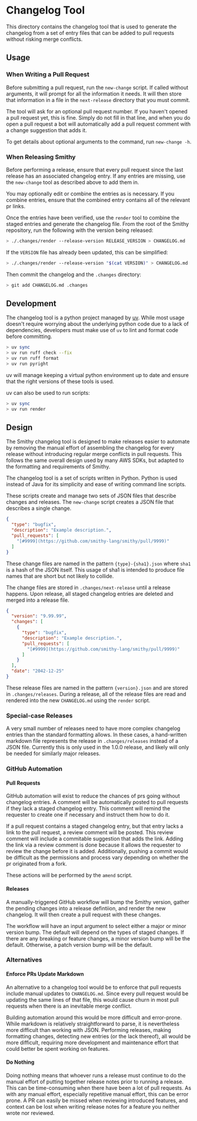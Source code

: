 # Changelog Tool

This directory contains the changelog tool that is used to generate the changelog
from a set of entry files that can be added to pull requests without risking
merge conflicts.

## Usage

### When Writing a Pull Request

Before submitting a pull request, run the `new-change` script. If called
without arguments, it will prompt for all the information it needs. It will
then store that information in a file in the `next-release` directory that you
must commit.

The tool will ask for an optional pull request number. If you haven't opened a
pull request yet, this is fine. Simply do not fill in that line, and when you
do open a pull request a bot will automatically add a pull request comment with
a change suggestion that adds it.

To get details about optional arguments to the command, run `new-change -h`.

### When Releasing Smithy

Before performing a release, ensure that every pull request since the last
release has an associated changelog entry. If any entries are missing, use
the `new-change` tool as described above to add them in.

You may optionally edit or combine the entries as is necessary. If you combine
entries, ensure that the combined entry contains all of the relevant pr links.

Once the entries have been verified, use the `render` tool to combine the
staged entries and generate the changelog file. From the root of the Smithy
repository, run the following with the version being released:

```sh
> ./.changes/render --release-version RELEASE_VERSION > CHANGELOG.md
```

If the `VERSION` file has already been updated, this can be simplified:

```sh
> ./.changes/render --release-version "$(cat VERSION)" > CHANGELOG.md
```

Then commit the changelog and the `.changes` directory:

```sh
> git add CHANGELOG.md .changes
```

## Development

The changelog tool is a python project managed by [uv](https://docs.astral.sh/uv/).
While most usage doesn't require worrying about the underlying python code
due to a lack of dependencies, developers must make use of `uv` to lint and
format code before committing.

```sh
> uv sync
> uv run ruff check --fix
> uv run ruff format
> uv run pyright
```

uv will manage keeping a virtual python environment up to date and ensure that the
right versions of these tools is used.

uv can also be used to run scripts:

```sh
> uv sync
> uv run render
```

## Design

The Smithy changelog tool is designed to make releases easier to automate by
removing the manual effort of assembling the changelog for every release without
introducing regular merge conflicts in pull requests. This follows the same
overall design used by many AWS SDKs, but adapted to the formatting and
requirements of Smithy.

The changelog tool is a set of scripts written in Python. Python is used instead
of Java for its simplicity and ease of writing command line scripts.

These scripts create and manage two sets of JSON files that describe changes and
releases. The `new-change` script creates a JSON file that describes a single
change.

```json
{
  "type": "bugfix",
  "description": "Example description.",
  "pull_requests": [
    "[#9999](https://github.com/smithy-lang/smithy/pull/9999)"
  ]
}
```

These change files are named in the pattern `{type}-{sha1}.json` where `sha1` is
a hash of the JSON itself. This usage of sha1 is intended to produce file names
that are short but not likely to collide.

The change files are stored in `.changes/next-release` until a release happens.
Upon release, all staged changelog entries are deleted and merged into a release
file.

```json
{
  "version": "9.99.99",
  "changes": [
    {
      "type": "bugfix",
      "description": "Example description.",
      "pull_requests": [
        "[#9999](https://github.com/smithy-lang/smithy/pull/9999)"
      ]
    }
  ],
  "date": "2042-12-25"
}
```

These release files are named in the pattern `{version}.json` and are stored in
`.changes/releases`. During a release, all of the release files are read and
rendered into the new `CHANGELOG.md` using the `render` script.

### Special-case Releases

A very small number of releases need to have more complex changelog entries than
the standard formatting allows. In these cases, a hand-written markdown file
represents the release in `.changes/releases` instead of a JSON file. Currently
this is only used in the 1.0.0 release, and likely will only be needed for
similarly major releases.

### GitHub Automation

#### Pull Requests

GitHub automation will exist to reduce the chances of prs going without
changelog entries. A comment will be automatically posted to pull requests if
they lack a staged changelog entry. This comment will remind the requester to
create one if necessary and instruct them how to do it.

If a pull request contains a staged changelog entry, but that entry lacks a link
to the pull request, a review comment will be posted. This review comment will
include a commitable suggestion that adds the link. Adding the link via a review
comment is done because it allows the requester to review the change before it
is added. Additionally, pushing a commit would be difficult as the permissions
and process vary depending on whether the pr originated from a fork.

These actions will be performed by the `amend` script.

#### Releases

A manually-triggered GitHub workflow will bump the Smithy version, gather the
pending changes into a release defintiion, and render the new changelog. It will
then create a pull request with these changes.

The workflow will have an input argument to select either a major or minor version
bump. The default will depend on the types of staged changes. If there are any
breaking or feature changes, a minor version bump will be the default. Otherwise,
a patch version bump will be the default.

### Alternatives

#### Enforce PRs Update Markdown

An alternative to a changelog tool would be to enforce that pull requests
include manual updates to `CHANGELOG.md`. Since every pull request would be
updating the same lines of that file, this would cause churn in most pull
requests when there is an inevitable merge conflict.

Building automation around this would be more difficult and error-prone. While
markdown is relatively straightforward to parse, it is nevertheless more
difficult than working with JSON. Performing releases, making formatting
changes, detecting new entries (or the lack thereof), all would be more
difficult, requiring more development and maintenance effort that could better
be spent working on features.

#### Do Nothing

Doing nothing means that whoever runs a release must continue to do the manual
effort of putting together release notes prior to running a release. This can be
time-consuming when there have been a lot of pull requests. As with any manual
effort, especially repetitive manual effort, this can be error prone. A PR can
easily be missed when reviewing introduced features, and context can be lost
when writing release notes for a feature you neither wrote nor reviewed.

